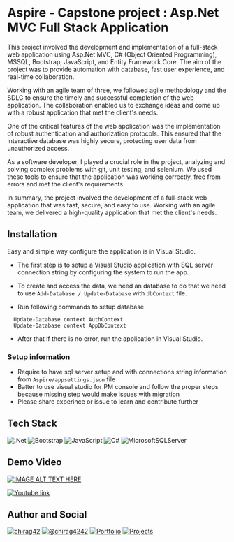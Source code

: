 
# Aspire - Capstone project : Asp.Net MVC Full Stack Application

This project involved the development and implementation of a full-stack web application using Asp.Net MVC, C# (Object Oriented Programming), MSSQL, Bootstrap, JavaScript, and Entity Framework Core. The aim of the project was to provide automation with database, fast user experience, and real-time collaboration.

Working with an agile team of three, we followed agile methodology and the SDLC to ensure the timely and successful completion of the web application. The collaboration enabled us to exchange ideas and come up with a robust application that met the client's needs.

One of the critical features of the web application was the implementation of robust authentication and authorization protocols. This ensured that the interactive database was highly secure, protecting user data from unauthorized access.

As a software developer, I played a crucial role in the project, analyzing and solving complex problems with git, unit testing, and selenium. We used these tools to ensure that the application was working correctly, free from errors and met the client's requirements.

In summary, the project involved the development of a full-stack web application that was fast, secure, and easy to use. Working with an agile team, we delivered a high-quality application that met the client's needs.

## Installation

Easy and simple way configure the application is in Visual Studio. 
- The first step is to setup a Visual Studio application with SQL server connection string by configuring the system to run the app. 

- To create and access the data, we need an database to do that we need to use `Add-Database / Update-Database` with `dbContext` file. 

- Run following commands to setup database
```package manager
  Update-Database context AuthContext 
  Update-Database context AppDbContext
```
- After that if there is no error, run the application in Visual Studio.

### Setup information
- Require to have sql server setup and with connections string information from `Aspire/appsettings.json` file
- Batter to use visual studio for PM console and follow the proper steps because missing step would make issues with migration 
- Please share experince or issue to learn and contribute further

## Tech Stack

![.Net](https://img.shields.io/badge/.NET-5C2D91?style=flat-square&logo=.net&logoColor=white) 
![Bootstrap](https://img.shields.io/badge/bootstrap-%23563D7C.svg?style=flat-square&logo=bootstrap&logoColor=white) 
![JavaScript](https://img.shields.io/badge/javascript-%23323330.svg?style=flat-square&logo=javascript&logoColor=%23F7DF1E)
![C#](https://img.shields.io/badge/c%23-%23239120.svg?style=flat-square&logo=c-sharp&logoColor=white)
![MicrosoftSQLServer](https://img.shields.io/badge/Microsoft%20SQL%20Server-CC2927?style=flat-square&logo=microsoft%20sql%20server&logoColor=white)

## Demo Video 

[![IMAGE ALT TEXT HERE](https://img.youtube.com/vi/icMNl7BCOvM/0.jpg)](https://www.youtube.com/watch?v=icMNl7BCOvM)

[![Youtube link](https://img.shields.io/badge/YouTube-FF0000.svg?style=for-the-badge&logo=YouTube&logoColor=white)](https://youtu.be/icMNl7BCOvM)

## Author and Social

[![chirag42](https://img.shields.io/badge/LinkedIn-0A66C2.svg?style=flat-square&logo=LinkedIn&logoColor=white)](https://www.linkedin.com/in/chirag42/) 
[![@chirag4242](https://img.shields.io/badge/GitHub-181717.svg?style=flat-square&logo=GitHub&logoColor=white)](https://www.github.com/chirag4242)
[![Portfolio](https://img.shields.io/badge/Portfolio-%23000000.svg?style=flat-square&logo=firefox&logoColor=#FF7139)](https://cio-app.herokuapp.com/)
[![Projects](https://img.shields.io/badge/Projects%20Site-4285F4?style=flat-square&logo=GoogleChrome&logoColor=white)](https://sites.google.com/view/chiragpatil/home)
